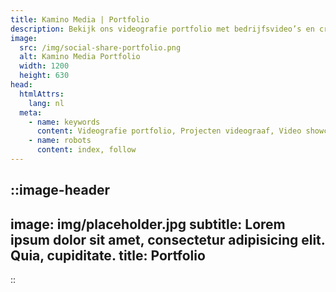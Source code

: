 ```yaml
---
title: Kamino Media | Portfolio
description: Bekijk ons videografie portfolio met bedrijfsvideo’s en creatieve projecten. Laat je inspireren door eerdere videoproducties.
image:
  src: /img/social-share-portfolio.png
  alt: Kamino Media Portfolio
  width: 1200
  height: 630
head:
  htmlAttrs:
    lang: nl
  meta:
    - name: keywords
      content: Videografie portfolio, Projecten videograaf, Video showcase, Films en video’s, Creatieve videoprojecten, Cinematografie voorbeelden, Video reels, Portfolio videoproductie, Voorbeelden video werk, Video creaties
    - name: robots
      content: index, follow
---
```


::image-header
---
image: img/placeholder.jpg
subtitle: Lorem ipsum dolor sit amet, consectetur adipisicing elit. Quia, cupiditate.
title: Portfolio
---
::
